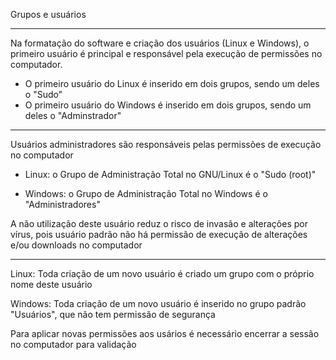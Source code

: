 Grupos e usuários

---

Na formatação do software e criação dos usuários (Linux e Windows), o primeiro usuário é principal e responsável pela execução de permissões no computador.

 - O primeiro usuário do Linux é inserido em dois grupos, sendo um deles o "Sudo"
 - O primeiro usuário do Windows é inserido em dois grupos, sendo um deles o "Adminstrador"

---

Usuários administradores são responsáveis pelas permissões de execução no computador

 - Linux: o Grupo de Administração Total no GNU/Linux é o "Sudo (root)"

 - Windows: o Grupo de Administração Total no Windows é o "Administradores"

A não utilização deste usuário reduz o risco de invasão e alterações por vírus, pois usuário padrão não há permissão de execução de alterações e/ou downloads no computador

---

Linux: Toda criação de um novo usuário é criado um grupo com o próprio nome deste usuário

Windows: Toda criação de um novo usuário é inserido no grupo padrão "Usuários", que não tem permissão de segurança

Para aplicar novas permissões aos usários é necessário encerrar a sessão no computador para validação
